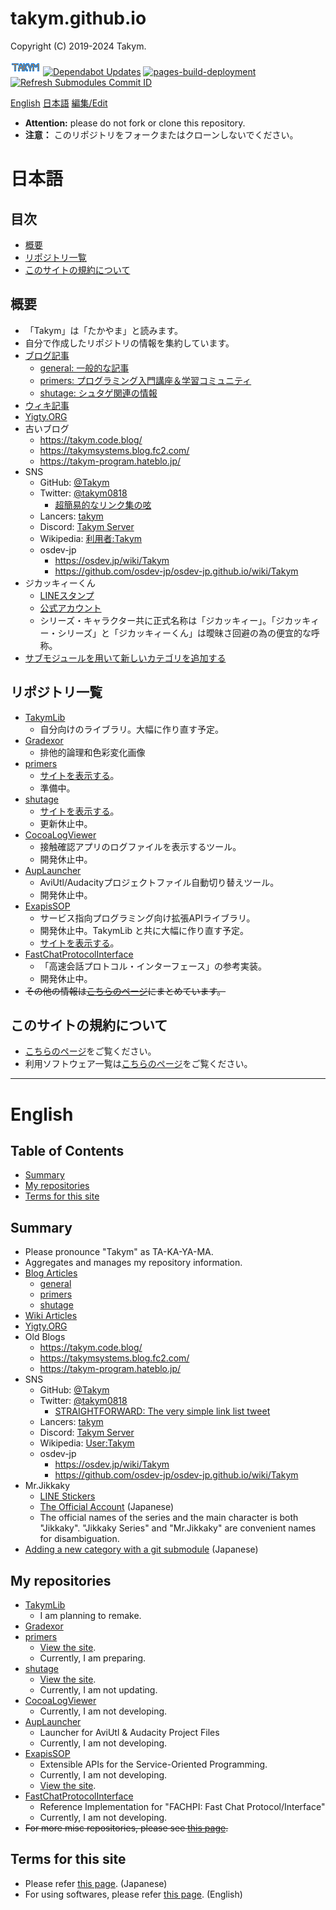 # takym.github.io
Copyright (C) 2019-2024 Takym.

[![Takym](./assets/images/TakymLogo.png)](./assets/images/TakymLogo.png)
[![Dependabot Updates](https://github.com/Takym/takym.github.io/actions/workflows/dependabot/dependabot-updates/badge.svg)](https://github.com/Takym/takym.github.io/actions/workflows/dependabot/dependabot-updates)
[![pages-build-deployment](https://github.com/Takym/takym.github.io/actions/workflows/pages/pages-build-deployment/badge.svg)](https://github.com/Takym/takym.github.io/actions/workflows/pages/pages-build-deployment)
[![Refresh Submodules Commit ID](https://github.com/Takym/takym.github.io/actions/workflows/RefreshSubmodulesCommitID.yml/badge.svg)](https://github.com/Takym/takym.github.io/actions/workflows/RefreshSubmodulesCommitID.yml)

[English](#en)
[日本語](#ja)
[編集/Edit](https://github.com/Takym/takym.github.io/)

* **Attention:** please do not fork or clone this repository.
* **注意：** このリポジトリをフォークまたはクローンしないでください。

# 日本語 <a id="ja"></a>
## 目次
* [概要](#ja_summary)
* [リポジトリ一覧](#ja_repos)
* [このサイトの規約について](#ja_terms)

## 概要 <a id="ja_summary"></a>
* 「Takym」は「たかやま」と読みます。
* 自分で作成したリポジトリの情報を集約しています。
* [ブログ記事](https://takym.github.io/blog/tags.html)
	* [general: 一般的な記事](https://takym.github.io/blog/general)
	* [primers: プログラミング入門講座＆学習コミュニティ](https://takym.github.io/blog/primers)
	* [shutage: シュタゲ関連の情報](https://takym.github.io/blog/shutage)
* [ウィキ記事](https://takym.github.io/wiki/README.html)
* [Yigty.ORG](https://github.com/YigtyORG/Yigty.ORG)
* 古いブログ
	* <https://takym.code.blog/>
	* <https://takymsystems.blog.fc2.com/>
	* <https://takym-program.hateblo.jp/>
* SNS
	* GitHub: [@Takym](https://github.com/Takym)
	* Twitter: [@takym0818](https://twitter.com/takym0818)
		* [超簡易的なリンク集の呟](https://x.com/takym0818/status/1886836890952925302)
	* Lancers: [takym](https://www.lancers.jp/profile/takym)
	* Discord: [Takym Server](https://discord.gg/ph9sQdY2NA)
	* Wikipedia: [利用者:Takym](https://ja.wikipedia.org/wiki/利用者:Takym)
	* osdev-jp
		* <https://osdev.jp/wiki/Takym>
		* <https://github.com/osdev-jp/osdev-jp.github.io/wiki/Takym>
* ジカッキィーくん
	* [LINEスタンプ](https://line.me/S/shop/sticker/author/197955/new?lang=ja&utm_source=gnsh_staut)
	* [公式アカウント](https://lin.ee/5sJ1DQ9)
	* シリーズ・キャラクター共に正式名称は「ジカッキィー」。「ジカッキィー・シリーズ」と「ジカッキィーくん」は曖昧さ回避の為の便宜的な呼称。
* [サブモジュールを用いて新しいカテゴリを追加する](./add_new_cat.html)

## リポジトリ一覧 <a id="ja_repos"></a>
* [TakymLib](https://github.com/YigtyORG/TakymLib)
	* 自分向けのライブラリ。大幅に作り直す予定。
* [Gradexor](https://github.com/Takym/Gradexor)
	* 排他的論理和色彩変化画像
* [primers](https://github.com/Takym/primers)
	* [サイトを表示する](https://takym.github.io/blog/primers)。
	* 準備中。
* [shutage](https://github.com/Takym/shutage)
	* [サイトを表示する](https://takym.github.io/blog/shutage)。
	* 更新休止中。
* [CocoaLogViewer](https://github.com/YigtyORG/CocoaLogViewer)
	* 接触確認アプリのログファイルを表示するツール。
	* 開発休止中。
* [AupLauncher](https://github.com/Takym/AupLauncher)
	* AviUtl/Audacityプロジェクトファイル自動切り替えツール。
	* 開発休止中。
* [ExapisSOP](https://github.com/Takym/ExapisSOP)
	* サービス指向プログラミング向け拡張APIライブラリ。
	* 開発休止中。TakymLib と共に大幅に作り直す予定。
	* [サイトを表示する](https://takym.github.io/ExapisSOP)。
* [FastChatProtocolInterface](https://github.com/Takym/FastChatProtocolInterface)
	* 「高速会話プロトコル・インターフェース」の参考実装。
	* 開発休止中。
* ~~その他の情報は[こちらのページ](./repos.md)にまとめています。~~

## このサイトの規約について <a id="ja_terms"></a>
* [こちらのページ](./LICENSE.md)をご覧ください。
* 利用ソフトウェア一覧は[こちらのページ](./THIRD_PARTY_NOTICE.md)をご覧ください。

---

# English <a id="en"></a>
## Table of Contents
* [Summary](#en_summary)
* [My repositories](#en_repos)
* [Terms for this site](#en_terms)

## Summary <a id="en_summary"></a>
* Please pronounce "Takym" as TA-KA-YA-MA.
* Aggregates and manages my repository information.
* [Blog Articles](https://takym.github.io/blog/tags.html)
	* [general](https://takym.github.io/blog/general)
	* [primers](https://takym.github.io/blog/primers)
	* [shutage](https://takym.github.io/blog/shutage)
* [Wiki Articles](https://takym.github.io/wiki/README.html)
* [Yigty.ORG](https://github.com/YigtyORG/Yigty.ORG)
* Old Blogs
	* <https://takym.code.blog/>
	* <https://takymsystems.blog.fc2.com/>
	* <https://takym-program.hateblo.jp/>
* SNS
	* GitHub: [@Takym](https://github.com/Takym)
	* Twitter: [@takym0818](https://twitter.com/takym0818)
		* [STRAIGHTFORWARD: The very simple link list tweet](https://x.com/takym0818/status/1886836890952925302)
	* Lancers: [takym](https://www.lancers.jp/profile/takym)
	* Discord: [Takym Server](https://discord.gg/ph9sQdY2NA)
	* Wikipedia: [User:Takym](https://ja.wikipedia.org/wiki/User:Takym)
	* osdev-jp
		* <https://osdev.jp/wiki/Takym>
		* <https://github.com/osdev-jp/osdev-jp.github.io/wiki/Takym>
* Mr.Jikkaky
	* [LINE Stickers](https://line.me/S/shop/sticker/author/197955/new?lang=en&utm_source=gnsh_staut)
	* [The Official Account](https://lin.ee/5sJ1DQ9) (Japanese)
	* The official names of the series and the main character is both "Jikkaky". "Jikkaky Series" and "Mr.Jikkaky" are convenient names for disambiguation.
* [Adding a new category with a git submodule](./add_new_cat.html) (Japanese)

## My repositories <a id="en_repos"></a>
* [TakymLib](https://github.com/YigtyORG/TakymLib)
	* I am planning to remake<!-- 類義語: recreate, redevelop, reprogram -->.
* [Gradexor](https://github.com/Takym/Gradexor)
* [primers](https://github.com/Takym/primers)
	* [View the site](https://takym.github.io/blog/primers).
	* Currently, I am preparing.
* [shutage](https://github.com/Takym/shutage)
	* [View the site](https://takym.github.io/blog/shutage).
	* Currently, I am not updating.
* [CocoaLogViewer](https://github.com/YigtyORG/CocoaLogViewer)
	* Currently, I am not developing.
* [AupLauncher](https://github.com/Takym/AupLauncher)
	* Launcher for AviUtl & Audacity Project Files
	* Currently, I am not developing.
* [ExapisSOP](https://github.com/Takym/ExapisSOP)
	* Extensible APIs for the Service-Oriented Programming.
	* Currently, I am not developing.
	* [View the site](https://takym.github.io/ExapisSOP).
* [FastChatProtocolInterface](https://github.com/Takym/FastChatProtocolInterface)
	* Reference Implementation for "FACHPI: Fast Chat Protocol/Interface"
	* Currently, I am not developing.
* ~~For more misc repositories, please see [this page](./repos.md).~~

## Terms for this site <a id="en_terms"></a>
* Please refer [this page](./LICENSE.md). (Japanese)
* For using softwares, please refer [this page](./THIRD_PARTY_NOTICE.md). (English)
